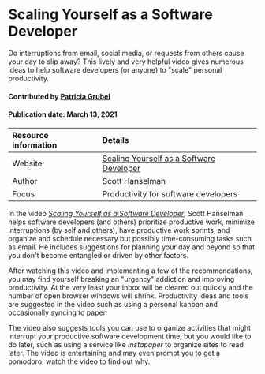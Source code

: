 # Scaling Yourself as a Software Developer 

<!-- deck text start -->
Do interruptions from email, social media, or requests from others cause your day to slip away? This lively and very helpful video gives numerous ideas to help software developers (or anyone) to "scale" personal productivity.

<!-- deck text end -->

#### Contributed by [Patricia Grubel](https://github.com/pagrubel "Patricia Grubel Github Profile")
#### Publication date: March 13, 2021 

Resource information | Details
:--- | :---
Website  | [Scaling Yourself as a Software Developer](http://blog.martinig.ch/videos/scaling-yourself-as-a-software-developer/)
Author |Scott Hanselman
Focus | Productivity for software developers


In the video *[Scaling Yourself as a Software
Developer](http://blog.martinig.ch/videos/scaling-yourself-as-a-software-developer/)*,
Scott Hanselman helps software developers (and others) prioritize productive
work, minimize interruptions (by self and others), have productive work
sprints, and organize and schedule necessary but possibly time-consuming tasks
such as email. He includes suggestions for planning your day and beyond so that
you don't become entangled or driven by other factors.

After watching this video and implementing a few of the recommendations, you
may find yourself breaking an "urgency" addiction and improving productivity.
At the very least your inbox will be cleared out quickly and the number of open
browser windows will shrink.  Productivity ideas and tools are suggested in the
video such as using a personal kanban and occasionally syncing to paper. 

The video also suggests tools you can use to organize activities that might
interrupt your productive software development time, but you would like to do
later, such as using a service like *Instapaper* to organize sites to read
later.  The video is entertaining and may even prompt you to get a pomodoro;
watch the video to find out why.


<!---
Publish: yes 
Categories: Skills 
Topics: Personal Productivity and Sustainability 
RSS update: 2021-03-13
--->

